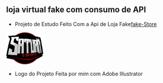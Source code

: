 ## loja virtual fake com consumo de API

- Projeto de Estudo Feito Com a Api de Loja Fake[fake-Store](https://fakestoreapi.in)

<img src="./src/images/saturn%20.png" alt="Descrição da Imagem" style="width: 100px;">

- Logo do Projeto Feita por mim com Adobe Illustrator


